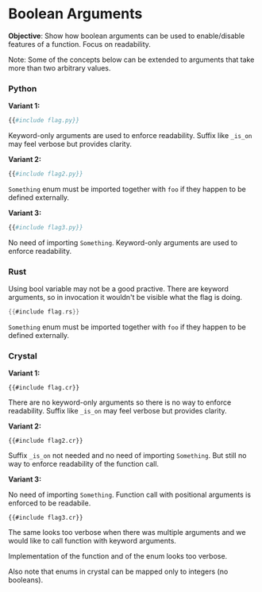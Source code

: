 # Boolean Arguments

**Objective**: Show how boolean arguments can be used to enable/disable features of a function. Focus on readability.

Note: Some of the concepts below can be extended to arguments that take more than two arbitrary values.

### Python

**Variant 1:**

```python
{{#include flag.py}}
```

Keyword-only arguments are used to enforce readability. Suffix like `_is_on` may feel verbose but provides clarity.

**Variant 2:**

```python
{{#include flag2.py}}
```

`Something` enum must be imported together with `foo` if they happen to be defined externally.

**Variant 3:**

```python
{{#include flag3.py}}
```

No need of importing `Something`. Keyword-only arguments are used to enforce readability.

### Rust

Using bool variable may not be a good practive. There are keyword arguments, so in invocation it wouldn't be visible what the flag is doing.

```rust
{{#include flag.rs}}
```

`Something` enum must be imported together with `foo` if they happen to be defined externally.

### Crystal

**Variant 1:**

```crystal
{{#include flag.cr}}
```

There are no keyword-only arguments so there is no way to enforce readability. Suffix like `_is_on` may feel verbose but provides clarity.

**Variant 2:**

```crystal
{{#include flag2.cr}}
```

Suffix `_is_on` not needed and no need of importing `Something`. But still no way to enforce readability of the function call.

**Variant 3:**

No need of importing `Something`. Function call with positional arguments is enforced to be readabile.

```crystal
{{#include flag3.cr}}
```

The same looks too verbose when there was multiple arguments and we would like to call function with keyword arguments.

Implementation of the function and of the enum looks too verbose.

Also note that enums in crystal can be mapped only to integers (no booleans).
